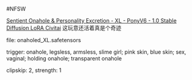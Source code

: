 #NFSW

[Sentient Onahole & Personality Excretion - XL - PonyV6 - 1.0  Stable Diffusion LoRA  Civitai](https://civitai.com/models/246523/sentient-onahole-and-personality-excretion)  这玩意还活着真是个奇迹

file: onaholed_XL.safetensors

trigger: onahole, legsless, armsless, slime girl; pink skin, blue skin; sex, vaginal; holding onahole; transparent onahole

clipskip: 2, strength: 1